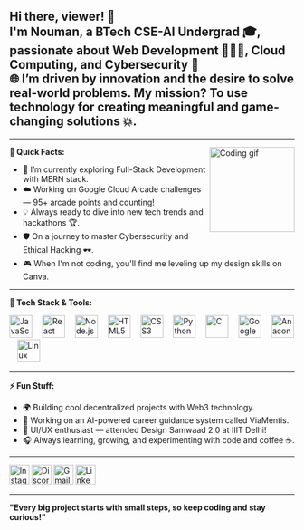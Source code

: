 <h2 align="left">Hi there, viewer! 🤘<br>I'm Nouman, a BTech CSE-AI Undergrad 🎓, passionate about Web Development 👨🏻‍💻, Cloud Computing, and Cybersecurity 🚀<br> 🌐 I’m driven by innovation and the desire to solve real-world problems. My mission? To use technology for creating meaningful and game-changing solutions 💥.</h2>

---

<img align="right" height="150" src="https://i.giphy.com/media/v1.Y2lkPTc5MGI3NjExc3I3MncyYXpvZ3lqeWpjYmZsaXhqZ3RvNm5xeGtiMG53dXlvNzV2biZlcD12MV9pbnRlcm5hbF9naWZfYnlfaWQmY3Q9Zw/bGgsc5mWoryfgKBx1u/giphy.gif" alt="Coding gif" />

**🌟 Quick Facts:**
- 🔭 I’m currently exploring Full-Stack Development with MERN stack.
- ☁️ Working on Google Cloud Arcade challenges — 95+ arcade points and counting!
- 💡 Always ready to dive into new tech trends and hackathons 🏆.
- 🛡️ On a journey to master Cybersecurity and Ethical Hacking 🕶️.
- 🎮 When I'm not coding, you'll find me leveling up my design skills on Canva.

---

**🚀 Tech Stack & Tools:**
<div align="left">
  <img src="https://cdn.jsdelivr.net/gh/devicons/devicon/icons/javascript/javascript-original.svg" height="40" alt="JavaScript" />
  <img width="10" />
  <img src="https://cdn.jsdelivr.net/gh/devicons/devicon/icons/react/react-original.svg" height="40" alt="React" />
  <img width="10" />
  <img src="https://cdn.jsdelivr.net/gh/devicons/devicon/icons/nodejs/nodejs-original.svg" height="40" alt="Node.js" />
  <img width="10" />
  <img src="https://cdn.jsdelivr.net/gh/devicons/devicon/icons/html5/html5-original.svg" height="40" alt="HTML5" />
  <img width="10" />
  <img src="https://cdn.jsdelivr.net/gh/devicons/devicon/icons/css3/css3-original.svg" height="40" alt="CSS3" />
  <img width="10" />
  <img src="https://cdn.jsdelivr.net/gh/devicons/devicon/icons/python/python-original.svg" height="40" alt="Python" />
  <img width="10" />
  <img src="https://cdn.jsdelivr.net/gh/devicons/devicon/icons/c/c-original.svg" height="40" alt="C" />
  <img width="10" />
  <img src="https://cdn.jsdelivr.net/gh/devicons/devicon/icons/googlecloud/googlecloud-original.svg" height="40" alt="Google Cloud" />
  <img width="10" />
  <img src="https://cdn.jsdelivr.net/gh/devicons/devicon/icons/anaconda/anaconda-original.svg" height="40" alt="Anaconda" />
  <img width="10" />
  <img src="https://cdn.jsdelivr.net/gh/devicons/devicon/icons/linux/linux-original.svg" height="40" alt="Linux" />
</div>

---

**⚡ Fun Stuff:**
- 🌍 Building cool decentralized projects with Web3 technology.
- 🤖 Working on an AI-powered career guidance system called ViaMentis.
- 🎨 UI/UX enthusiast — attended Design Samwaad 2.0 at IIIT Delhi!
- 🎧 Always learning, growing, and experimenting with code and coffee ☕.

---

<div align="left">
  <a href="https://www.instagram.com/nouman_wp/"><img src="https://img.shields.io/static/v1?message=Instagram&logo=instagram&label=&color=E4405F&logoColor=white&labelColor=&style=for-the-badge" height="35" alt="Instagram" /></a>
  <a href="https://discordapp.com/users/Nouman_WP/"><img src="https://img.shields.io/static/v1?message=Discord&logo=discord&label=&color=7289DA&logoColor=white&labelColor=&style=for-the-badge" height="35" alt="Discord" /></a>
  <a href="mailto:nouman_wp@example.com"><img src="https://img.shields.io/static/v1?message=Gmail&logo=gmail&label=&color=D14836&logoColor=white&labelColor=&style=for-the-badge" height="35" alt="Gmail" /></a>
  <a href="https://www.linkedin.com/in/mujeeb-nouman-31330a282/"><img src="https://img.shields.io/static/v1?message=LinkedIn&logo=linkedin&label=&color=0077B5&logoColor=white&labelColor=&style=for-the-badge" height="35" alt="LinkedIn" /></a>
</div>

---

**"Every big project starts with small steps, so keep coding and stay curious!"**
